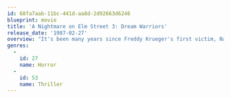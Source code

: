 ```yaml
---
id: 68fa7aab-11bc-441d-aa8d-2d92663d6246
blueprint: movie
title: 'A Nightmare on Elm Street 3: Dream Warriors'
release_date: '1987-02-27'
overview: "It's been many years since Freddy Krueger's first victim, Nancy, came face-to-face with Freddy and his sadistic, evil ways. Now, Nancy's all grown up; she's put her frightening nightmares behind her and is helping teens cope with their dreams. Too bad Freddy's decided to herald his return by invading the kids' dreams and scaring them into committing suicide."
genres:
  -
    id: 27
    name: Horror
  -
    id: 53
    name: Thriller
---
```

